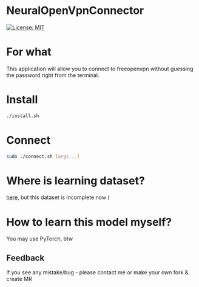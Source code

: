 # NeuralOpenVpnConnector

[![License: MIT](https://img.shields.io/badge/License-MIT-yellow.svg)](https://opensource.org/licenses/MIT)

# For what
This application will allow you to connect to freeopenvpn without guessing the password right from the terminal.

# Install
```bash
./install.sh
```

# Connect
```bash
sudo ./connect.sh [args...]
```

# Where is learning dataset?
[here](https://cloud.mail.ru/public/mvUE/o1RK1jdYN), but this dataset is incomplete now (

# How to learn this model myself?
You may use PyTorch, btw

## Feedback
If you see any mistake/bug - please contact me or make your own fork & create MR
